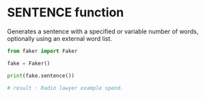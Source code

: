 # **SENTENCE** function

Generates a sentence with a specified or variable number of words, optionally using an external word list.

```py
from faker import Faker

fake = Faker()

print(fake.sentence())

# result : Radio lawyer example spend.
```
